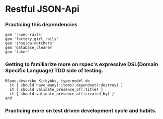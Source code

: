 # Restful JSON-Api

### Practicing this dependencies

    gem 'rspec-rails'
    gem 'factory_girl_rails'
    gem 'shoulda-matchers'
    gem 'database_cleaner'
    gem 'faker'

### Getting to familiarize more on rspec's expressive DSL(Domain Specific Language) TDD side of testing.

    RSpec.describe KirbyAbs, type:model do
      it { should have_many(:items).dependent(:destroy) }
      it { should validate_presence_of(:title) }
      it { should validate_presence_of(:created_by) }
    end

### Practicing more on test driven development cycle and habits.
